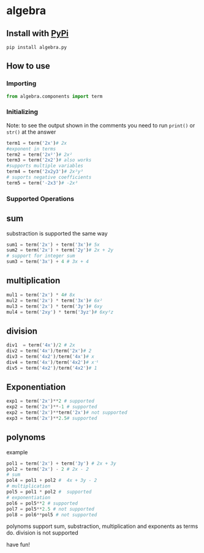 # algebra

##  Install with [PyPi](https://pypi.org/)
```
pip install algebra.py
```
## How to use
### Importing
```python
from algebra.components import term
```
### Initializing
Note: to see the output shown in the comments you need to run `print()` or `str()` at the answer
```python
term1 = term('2x')# 2x
#exponent in terms
term2 = term('2x²')# 2x²
term3 = term('2x2')# also works
#supports multiple variables
term4 = term('2x2y3')# 2x²y³
# suports negative coefficients
term5 = term('-2x3')# -2x³
```
### Supported Operations 
sum 
---
substraction is supported the same way
```python
sum1 = term('2x') + term('3x')# 5x
sum2 = term('2x') + term('2y')# 2x + 2y
# support for integer sum
sum3 = term('3x') + 4 # 3x + 4
```
 multiplication
 ---
```python
mul1 = term('2x') * 4# 8x
mul2 = term('2x') * term('3x')# 6x²
mul3 = term('2x') * term('3y')# 6xy
mul4 = term('2xy') * term('3yz')# 6xy²z
```
division
---
```python
div1  = term('4x')/2 # 2x
div2 = term('4x')/term('2x')# 2
div3 = term('4x2')/term('4x')# x
div4 = term('4x')/term('4x2')# xᐨ¹
div5 = term('4x2')/term('4x2')# 1
```

Exponentiation
---
```python
exp1 = term('2x')**2 # supported
exp2 = term('2x')**-1 # supported
exp2 = term('2x')**term('2x')# not supported
exp3 = term('2x')**2.5# supported
```
polynoms
---
example
```python
pol1 = term('2x') + term('3y') # 2x + 3y
pol2 = term('2x') - 2 # 2x - 2
# sum
pol4 = pol1 + pol2 #  4x + 3y - 2
# multiplication
pol5 = pol1 * pol2 #  supported
# exponentiation
pol6 = pol5**2 # supported
pol7 = pol5**2.5 # not supported
pol8 = pol6**pol5 # not supported
```
polynoms support sum, substraction, multiplication and exponents as terms do.
division is not supported

have fun!









